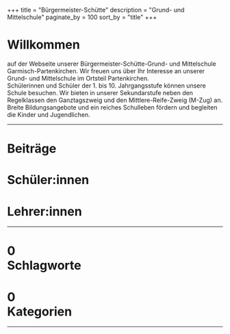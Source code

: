 +++
title = "Bürgermeister-Schütte"
description = "Grund- und Mittelschule"
paginate_by = 100
sort_by = "title"
+++

# Willkommen
auf der Webseite unserer Bürgermeister-Schütte-Grund- und Mittelschule Garmisch-Partenkirchen. Wir freuen uns über Ihr Interesse an unserer Grund- und Mittelschule im Ortsteil Partenkirchen.  
Schülerinnen und Schüler der 1. bis 10. Jahrgangsstufe können unsere Schule besuchen. Wir bieten in unserer Sekundarstufe neben den Regelklassen den Ganztagszweig und den Mittlere-Reife-Zweig (M-Zug) an. Breite Bildungsangebote und ein reiches Schulleben fördern und begleiten die Kinder und Jugendlichen.

---

<div  class="triple">
<div onclick="location.href = 'posts/' ">
<h1 class="title">
Beiträge
</h1>
<div id="piechart1">
</div>
</div>
<div onclick="location.href = 'klassen/' ">
<h1 class="title">
Schüler:innen
</h1>
<div id="piechart2">
</div>
</div>
<div onclick="location.href = 'infos/personal/' ">
<h1 class="title">
Lehrer:innen
</h1>
<div id="piechart3">
</div>
</div>

</div>

---

<div  class="triple">
<div onclick="location.href = 'tags/' ">

<h1 class="title">
<span id="tagsnumber">0</span><br>
<span class="icon">
          <i class="fas fa-tags"></i>
        </span>
Schlagworte
</h1>
</div>
<div onclick="location.href = 'categories/' ">


<h1 class="title">
<span id="categoriesnumber">0</span><br>
<span class="icon">
          <i class="fas fa-cubes"></i>
        </span>
Kategorien
</h1>
</div>

</div>


---


